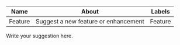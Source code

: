 
| Name    | About                                | Labels  |
|---------|--------------------------------------|---------|
| Feature | Suggest a new feature or enhancement | Feature |

Write your suggestion here.
